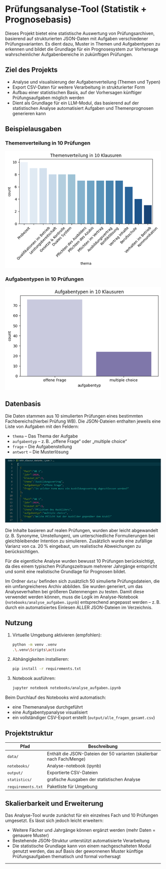 # Prüfungsanalyse-Tool (Statistik + Prognosebasis)

Dieses Projekt bietet eine statistische Auswertung von Prüfungsarchiven, basierend auf strukturierten JSON-Daten mit Aufgaben verschiedener Prüfungsvarianten. Es dient dazu, Muster in Themen und Aufgabentypen zu erkennen und bildet die Grundlage für ein Prognosesystem zur Vorhersage wahrscheinlicher Aufgabenbereiche in zukünftigen Prüfungen. 

## Ziel des Projekts

- Analyse und visualisierung der Aufgabenverteilung (Themen und Typen)
- Export CSV-Daten für weitere Verarbeitung in strukturierter Form
- Aufbau einer statistischen Basis, auf der Vorhersagen künftiger Prüfungsaufgaben möglich werden
- Dient als Grundlage für ein LLM-Modul, das basierend auf der statistischen Analyse automatisiert Aufgaben und Themenprognosen generieren kann


## Beispielausgaben

### Themenverteilung in 10 Prüfungen
![Themenverteilung](statistics/StatistikThemenvereteilung.png)

### Aufgabentypen in 10 Prüfungen
![Aufgabentypen](statistics/StatistikAufgabentypen.png)

## Datenbasis

Die Daten stammen aus 10 simulierten Prüfungen eines bestimmten Fachbereichs(hierbei Prüfung WB). Die JSON-Dateien enthalten jeweils eine Liste von Aufgaben mit den Feldern:

- `thema` – Das Thema der Aufgabe
- `aufgabentyp` – z. B. „offene Frage“ oder „multiple choice“
- `frage` – Die Aufgabenstellung
- `antwort` – Die Musterlösung

![FORMAT](datenformatJSON.PNG)

Die Inhalte basieren auf realen Prüfungen, wurden aber leicht abgewandelt (z. B. Synonyme, Umstellungen), um unterschiedliche Formulierungen bei gleichbleibender Intention zu simulieren. Zusätzlich wurde eine zufällige Varianz von ca. 20 % eingebaut, um realistische Abweichungen zu berücksichtigen.

Für die eigentliche Analyse wurden bewusst 10 Prüfungen berücksichtigt, da dies einem typischen Prüfungszeitraum mehrerer Jahrgänge entspricht und somit eine realistische Grundlage für Prognosen bildet.

Im Ordner `data/` befinden sich zusätzlich 50 simulierte Prüfungsdateien, die ein umfangreicheres Archiv abbilden. Sie wurden generiert, um das Analyseverhalten bei größeren Datenmengen zu testen. Damit diese verwendet werden können, muss die Logik im Analyse-Notebook (`notebooks/analyse_aufgaben.ipynb`) entsprechend angepasst werden – z. B. durch ein automatisiertes Einlesen ALLER JSON-Dateien im Verzeichnis.


## Nutzung

1. Virtuelle Umgebung aktivieren (empfohlen):
    ```bash
    python -m venv .venv
    .\.venv\Scripts\activate
    ```

2. Abhängigkeiten installieren:
    ```bash
    pip install -r requirements.txt
    ```

3. Notebook ausführen:
    ```bash
    jupyter notebook notebooks/analyse_aufgaben.ipynb
    ```

Beim Durchlauf des Notebooks wird automatisch:
- eine Themenanalyse durchgeführt
- eine Aufgabentypanalyse visualisiert
- ein vollständiger CSV-Export erstellt (`output/alle_fragen_gesamt.csv`)

## Projektstruktur

| Pfad                | Beschreibung                                                                 |
|---------------------|------------------------------------------------------------------------------|
| `data/`             | Enthält die JSON-Dateien der 50 varianten (skalierbar nach Fach/Menge) |
| `notebooks/`        | Analyse-notebook (ipynb)                                                      |
| `output/`           | Exportierte CSV-Dateien                             |
| `statistics/`       | grafische Ausgaben der statistischen Analyse                                 |
| `requirements.txt`  | Paketliste für Umgebung                                               |


## Skalierbarkeit und Erweiterung

Das Analyse-Tool wurde zunächst für ein einzelnes Fach und 10 Prüfungen umgesetzt. Es lässt sich jedoch leicht erweitern:

- Weitere Fächer und Jahrgänge können ergänzt werden (mehr Daten = genauere Muster)
- Bestehende JSON-Struktur unterstützt automatisierte Verarbeitung
- Die statistische Grundlage kann von einem nachgeschalteten Modul genutzt werden, das auf Basis der gewonnenen Muster künftige Prüfungsaufgaben thematisch und formal vorhersagt

---

